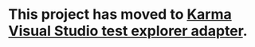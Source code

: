 This project has moved to [Karma Visual Studio test explorer adapter](https://github.com/MortenHoustonLudvigsen/KarmaTestAdapter).
================
